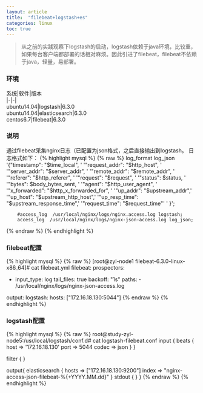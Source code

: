 ```yaml
---
layout: article
title:  "filebeat+logstash+es"
categories: linux
toc: true
---
```


> 从之前的实践观察下logstash的启动，logstash依赖于java环境，比较重，如果每台客户端都部署的话相对麻烦。因此引进了filebeat，filebeat不依赖于java，轻量，易部署。

### 环境  
系统|软件|版本   
|-|-|   
ubuntu14.04|logstash|6.3.0    
ubuntu14.04|elasticsearch|6.3.0    
centos6.7|filebeat|6.3.0   
    
### 说明
通过filebeat采集nginx日志（已配置为json格式，之后直接输出到logstash。
日志格式如下：
{% highlight mysql %}
{% raw %}
        log_format log_json '{"timestamp": "$time_local", '  
                            '"request_addr": "$http_host", '  
                            '"server_addr": "$server_addr", ' 
			    '"remote_addr": "$remote_addr", '
                            '"referer": "$http_referer", '
                            '"request": "$request", '
                            '"status": $status, '
                            '"bytes": $body_bytes_sent, '
                            '"agent": "$http_user_agent", '
                            '"x_forwarded": "$http_x_forwarded_for", '
                            '"up_addr": "$upstream_addr",'
                            '"up_host": "$upstream_http_host",'
                            '"up_resp_time": "$upstream_response_time",'
                            '"request_time": "$request_time"'
                            ' }';

        #access_log  /usr/local/nginx/logs/nginx.access.log logstash;
        access_log  /usr/local/nginx/logs/nginx-json-access.log log_json;
{% endraw %}
{% endhighlight %}

### filebeat配置
{% highlight mysql %}
{% raw %}
[root@zyl-node1 filebeat-6.3.0-linux-x86_64]# cat filebeat.yml
filebeat:
  prospectors:
  - input_type: log
    tail_files: true
    backoff: "1s"
    paths:
        - /usr/local/nginx/logs/nginx-json-access.log

output:
  logstash:
    hosts: ["172.16.18.130:5044"]
{% endraw %}
{% endhighlight %}

### logstash配置
{% highlight mysql %}
{% raw %}
root@study-zyl-node5:/usr/local/logstash/conf.d# cat logstash-filebeat.conf
input {
  beats {
    host => '172.16.18.130'
    port => 5044
    codec => json
  }
}

filter {
}

output{
    elasticsearch {
        hosts => ["172.16.18.130:9200"]
        index => "nginx-access-json-filebeat-%{+YYYY.MM.dd}"
    }
     stdout {
     }
}
{% endraw %}
{% endhighlight %}







